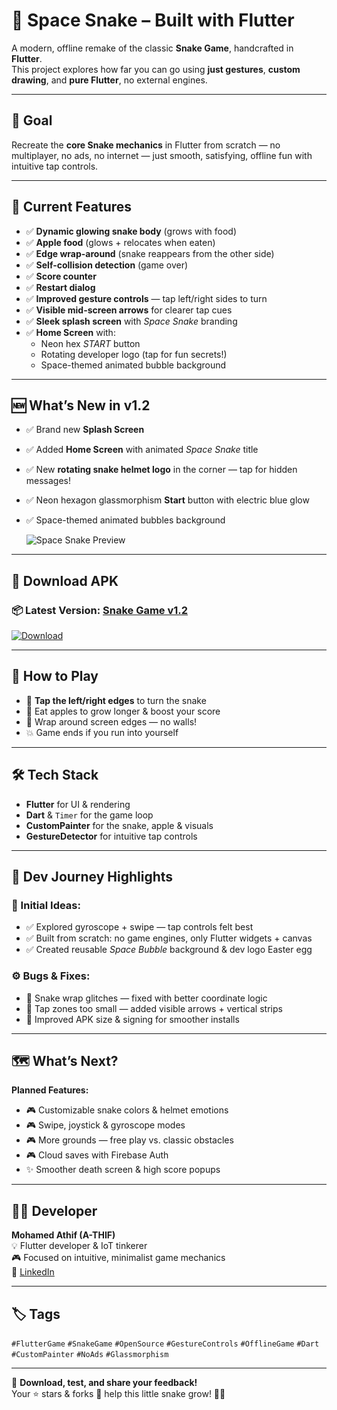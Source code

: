 # 🐍 Space Snake – Built with Flutter

A modern, offline remake of the classic **Snake Game**, handcrafted in **Flutter**.  
This project explores how far you can go using **just gestures**, **custom drawing**, and **pure Flutter**, no external engines.

---

## 🎯 Goal

Recreate the **core Snake mechanics** in Flutter from scratch — no multiplayer, no ads, no internet — just smooth, satisfying, offline fun with intuitive tap controls.

---

## 🚀 Current Features

- ✅ **Dynamic glowing snake body** (grows with food)
- ✅ **Apple food** (glows + relocates when eaten)
- ✅ **Edge wrap-around** (snake reappears from the other side)
- ✅ **Self-collision detection** (game over)
- ✅ **Score counter**
- ✅ **Restart dialog**
- ✅ **Improved gesture controls** — tap left/right sides to turn
- ✅ **Visible mid-screen arrows** for clearer tap cues
- ✅ **Sleek splash screen** with *Space Snake* branding
- ✅ **Home Screen** with:
  - Neon hex *START* button
  - Rotating developer logo (tap for fun secrets!)
  - Space-themed animated bubble background

---

## 🆕 What’s New in v1.2

- ✅ Brand new **Splash Screen**
- ✅ Added **Home Screen** with animated *Space Snake* title
- ✅ New **rotating snake helmet logo** in the corner — tap for hidden messages!
- ✅ Neon hexagon glassmorphism **Start** button with electric blue glow
- ✅ Space-themed animated bubbles background

  ![Space Snake Preview](https://github.com/user-attachments/assets/ee8d0e99-01c1-4798-bdeb-65f204544730)

---

## 📱 Download APK

### 📦 Latest Version: [**Snake Game v1.2**](https://github.com/A-THIF/Snake_Game_Flutter/releases/latest)

[![Download](https://img.shields.io/badge/Download-APK-brightgreen)](https://github.com/A-THIF/Snake_Game_Flutter/releases/latest)

---

## 🧩 How to Play

- 📲 **Tap the left/right edges** to turn the snake
- 🍎 Eat apples to grow longer & boost your score
- 🔄 Wrap around screen edges — no walls!
- 💥 Game ends if you run into yourself

---

## 🛠️ Tech Stack

- **Flutter** for UI & rendering
- **Dart** & `Timer` for the game loop
- **CustomPainter** for the snake, apple & visuals
- **GestureDetector** for intuitive tap controls

---

## 🧠 Dev Journey Highlights

### 📌 Initial Ideas:
- ✅ Explored gyroscope + swipe — tap controls felt best
- ✅ Built from scratch: no game engines, only Flutter widgets + canvas
- ✅ Created reusable *Space Bubble* background & dev logo Easter egg

### ⚙️ Bugs & Fixes:
- 🐛 Snake wrap glitches — fixed with better coordinate logic
- 🐛 Tap zones too small — added visible arrows + vertical strips
- 🐛 Improved APK size & signing for smoother installs

---

## 🗺️ What’s Next?

**Planned Features:**
- 🎮 Customizable snake colors & helmet emotions
- 🎮 Swipe, joystick & gyroscope modes
- 🎮 More grounds — free play vs. classic obstacles
- 🎮 Cloud saves with Firebase Auth
- ✨ Smoother death screen & high score popups

---

## 🙋‍♂️ Developer

**Mohamed Athif (A-THIF)**  
💡 Flutter developer & IoT tinkerer  
🎮 Focused on intuitive, minimalist game mechanics  
🔗 [LinkedIn](https://www.linkedin.com/in/mohamedathif)

---

## 🏷️ Tags

`#FlutterGame` `#SnakeGame` `#OpenSource` `#GestureControls` `#OfflineGame` `#Dart` `#CustomPainter` `#NoAds` `#Glassmorphism`

---

📌 **Download, test, and share your feedback!**  
Your ⭐️ stars & forks 🍴 help this little snake grow! 🐍🚀
